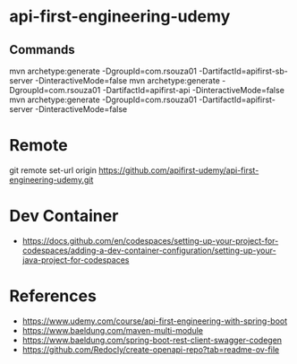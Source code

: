 # api-first-engineering-udemy

## Commands


mvn archetype:generate -DgroupId=com.rsouza01 -DartifactId=apifirst-sb-server -DinteractiveMode=false
mvn archetype:generate -DgroupId=com.rsouza01 -DartifactId=apifirst-api -DinteractiveMode=false
mvn archetype:generate -DgroupId=com.rsouza01 -DartifactId=apifirst-server -DinteractiveMode=false


# Remote
git remote set-url origin https://github.com/apifirst-udemy/api-first-engineering-udemy.git

# Dev Container

* https://docs.github.com/en/codespaces/setting-up-your-project-for-codespaces/adding-a-dev-container-configuration/setting-up-your-java-project-for-codespaces

# References

* https://www.udemy.com/course/api-first-engineering-with-spring-boot
* https://www.baeldung.com/maven-multi-module
* https://www.baeldung.com/spring-boot-rest-client-swagger-codegen
* https://github.com/Redocly/create-openapi-repo?tab=readme-ov-file